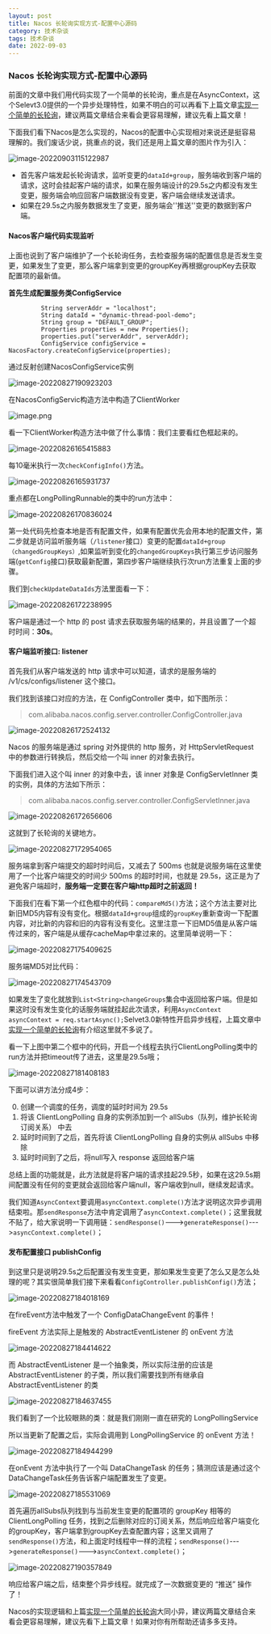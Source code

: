 ```yaml
---
layout: post
title: Nacos 长轮询实现方式-配置中心源码
category: 技术杂谈
tags: 技术杂谈
date: 2022-09-03
---
```


<meta name="referrer" content="no-referrer" />


### Nacos 长轮询实现方式-配置中心源码

前面的文章中我们用代码实现了一个简单的长轮询，重点是在AsyncContext，这个Selevt3.0提供的一个异步处理特性，如果不明白的可以再看下上篇文章[实现一个简单的长轮询](https://juejin.cn/post/7137124336783065125)，建议两篇文章结合来看会更容易理解，建议先看上篇文章！

下面我们看下Nacos是怎么实现的，Nacos的配置中心实现相对来说还是挺容易理解的。我们废话少说，挑重点的说，我们还是用上篇文章的图片作为引入：

![image-20220903115122987](http://cg-mall.oss-cn-shanghai.aliyuncs.com/blog/image-20220903115122987.png)

-   首先客户端发起长轮询请求，监听变更的`dataId+group`，服务端收到客户端的请求，这时会挂起客户端的请求，如果在服务端设计的29.5s之内都没有发生变更，服务端会响应回客户端数据没有变更，客户端会继续发送请求。
-   如果在29.5s之内服务数据发生了变更，服务端会''推送''变更的数据到客户端。

#### Nacos客户端代码实现监听

上面也说到了客户端维护了一个长轮询任务，去检查服务端的配置信息是否发生变更，如果发生了变更，那么客户端拿到变更的groupKey再根据groupKey去获取配置项的最新值。

**首先生成配置服务类ConfigService**

```
         String serverAddr = "localhost";
         String dataId = "dynamic-thread-pool-demo";
         String group = "DEFAULT_GROUP";
         Properties properties = new Properties();
         properties.put("serverAddr", serverAddr);
         ConfigService configService = NacosFactory.createConfigService(properties);
```

通过反射创建NacosConfigService实例

![image-20220827190923203](https://p3-juejin.byteimg.com/tos-cn-i-k3u1fbpfcp/4abc79fc4e0d43fabca3fb00286516bd~tplv-k3u1fbpfcp-zoom-1.image)

在NacosConfigServic构造方法中构造了ClientWorker

![image.png](https://p3-juejin.byteimg.com/tos-cn-i-k3u1fbpfcp/5ab47b7217844d27bf908140483991e4~tplv-k3u1fbpfcp-zoom-1.image)

看一下ClientWorker构造方法中做了什么事情：我们主要看红色框起来的。

![image-20220826165415883](https://p3-juejin.byteimg.com/tos-cn-i-k3u1fbpfcp/3faec31228734db387a134a10bc5fd13~tplv-k3u1fbpfcp-zoom-1.image)

每10毫米执行一次`checkConfigInfo()`方法。

![image-20220826165931737](https://p3-juejin.byteimg.com/tos-cn-i-k3u1fbpfcp/2df9a2cf3659436697b70654563f9e78~tplv-k3u1fbpfcp-zoom-1.image)

重点都在LongPollingRunnable的类中的run方法中：

![image-20220826170836024](https://p3-juejin.byteimg.com/tos-cn-i-k3u1fbpfcp/f843db3d40a04abda2eb5515716224a2~tplv-k3u1fbpfcp-zoom-1.image)

第一处代码先检查本地是否有配置文件，如果有配置优先会用本地的配置文件，第二步就是访问监听服务端（`/listener`接口）变更的配置`dataId+group（changedGroupKeys）`,如果监听到变化的`changedGroupKeys`执行第三步访问服务端(`getConfig`接口)获取最新配置，第四步客户端继续执行次run方法重复上面的步骤。

我们到`checkUpdateDataIds`方法里面看一下：

![image-20220826172238995](https://p3-juejin.byteimg.com/tos-cn-i-k3u1fbpfcp/086245b880764247bc4cc91332da4ecd~tplv-k3u1fbpfcp-zoom-1.image)

客户端是通过一个 http 的 post 请求去获取服务端的结果的，并且设置了一个超时时间：**30s**。

#### 客户端监听接口: listener

首先我们从客户端发送的 http 请求中可以知道，请求的是服务端的 /v1/cs/configs/listener 这个接口。

我们找到该接口对应的方法，在 ConfigController 类中，如下图所示：

> com.alibaba.nacos.config.server.controller.ConfigController.java

![image-20220826172524132](https://p3-juejin.byteimg.com/tos-cn-i-k3u1fbpfcp/b9bf258e28a8498f9be898cc9b9c1cf2~tplv-k3u1fbpfcp-zoom-1.image)

Nacos 的服务端是通过 spring 对外提供的 http 服务，对 HttpServletRequest 中的参数进行转换后，然后交给一个叫 inner 的对象去执行。

下面我们进入这个叫 inner 的对象中去，该 inner 对象是 ConfigServletInner 类的实例，具体的方法如下所示：

> com.alibaba.nacos.config.server.controller.ConfigServletInner.java

![image-20220826172656606](https://p3-juejin.byteimg.com/tos-cn-i-k3u1fbpfcp/4bcc2f72e39b47ea85a8d8ece92b8d20~tplv-k3u1fbpfcp-zoom-1.image)

这就到了长轮询的关键地方。

![image-20220827172954065](https://p3-juejin.byteimg.com/tos-cn-i-k3u1fbpfcp/40b815e9f25444ebb79bfb5ae34f001c~tplv-k3u1fbpfcp-zoom-1.image)

服务端拿到客户端提交的超时时间后，又减去了 500ms 也就是说服务端在这里使用了一个比客户端提交的时间少 500ms 的超时时间，也就是 29.5s，这正是为了避免客户端超时，**服务端一定要在客户端http超时之前返回！**

下面我们在看下第一个红色框中的代码：`compareMd5()`方法；这个方法主要对比新旧MD5内容有没有变化。根据`dataId+group`组成的`groupKey`重新查询一下配置内容，对比新的内容和旧的内容有没有变化。这里注意一下旧MD5值是从客户端传过来的，客户端是从缓存cacheMap中拿过来的。这里简单说明一下：

![image-20220827175409625](https://p3-juejin.byteimg.com/tos-cn-i-k3u1fbpfcp/5d1b1e2e7ae3428da89a9ec273cdd75d~tplv-k3u1fbpfcp-zoom-1.image)

服务端MD5对比代码：

![image-20220827174543709](https://p3-juejin.byteimg.com/tos-cn-i-k3u1fbpfcp/c886e97b7e74437cb7d9f12d73b33e2c~tplv-k3u1fbpfcp-zoom-1.image)

如果发生了变化就放到`List<String>changeGroups`集合中返回给客户端。但是如果这时没有发生变化的话服务端就挂起此次请求，利用`AsyncContext asyncContext = req.startAsync();`Selvet3.0新特性开启异步线程，上篇文章中[实现一个简单的长轮询](https://juejin.cn/post/7137124336783065125)有介绍这里就不多说了。

看一下上图中第二个框中的代码，开启一个线程去执行ClientLongPolling类中的run方法并把timeout传了进去，这里是29.5s哦；

![image-20220827181408183](https://p3-juejin.byteimg.com/tos-cn-i-k3u1fbpfcp/cb3ee2bd32014860a114191129fadbc6~tplv-k3u1fbpfcp-zoom-1.image)

下面可以讲方法分成4步：

0.  创建一个调度的任务，调度的延时时间为 29.5s
0.  将该 ClientLongPolling 自身的实例添加到一个 allSubs（队列，维护长轮询订阅关系） 中去
0.  延时时间到了之后，首先将该 ClientLongPolling 自身的实例从 allSubs 中移除
0.  延时时间到了之后，将null写入 response 返回给客户端

总结上面的功能就是，此方法就是将客户端的请求挂起29.5秒，如果在这29.5s期间配置没有任何的变更就会返回给客户端null，客户端收到null，继续发起请求。

我们知道`AsyncContext`要调用`asyncContext.complete()`方法才说明这次异步调用结束啦。那`sendResponse`方法中肯定调用了`asyncContext.complete()`；这里我就不贴了，给大家说明一下调用链：`sendResponse()`--->`generateResponse()`--->`asyncContext.complete()`；

#### 发布配置接口 publishConfig

到这里只是说明29.5s之后配置没有发生变更，那如果发生变更了怎么又是怎么处理的呢？其实很简单我们接下来看看`ConfigController.publishConfig()`方法；

![image-20220827184018169](https://p3-juejin.byteimg.com/tos-cn-i-k3u1fbpfcp/de954f3fc9274c7ca8977d04e828987a~tplv-k3u1fbpfcp-zoom-1.image)

在fireEvent方法中触发了一个 ConfigDataChangeEvent 的事件！

fireEvent 方法实际上是触发的 AbstractEventListener 的 onEvent 方法

![image-20220827184414622](https://p3-juejin.byteimg.com/tos-cn-i-k3u1fbpfcp/fbfbb807e138469faa98638cb7e1ab69~tplv-k3u1fbpfcp-zoom-1.image)

而 AbstractEventListener 是一个抽象类，所以实际注册的应该是 AbstractEventListener 的子类，所以我们需要找到所有继承自 AbstractEventListener 的类

![image-20220827184637455](https://p3-juejin.byteimg.com/tos-cn-i-k3u1fbpfcp/bb0387c598774e7991224fe021b59d3e~tplv-k3u1fbpfcp-zoom-1.image)

我们看到了一个比较眼熟的类：就是我们刚刚一直在研究的 LongPollingService

所以当更新了配置之后，实际会调用到 LongPollingService 的 onEvent 方法！

![image-20220827184944299](https://p3-juejin.byteimg.com/tos-cn-i-k3u1fbpfcp/edc880746b20447cabaeac81f3071910~tplv-k3u1fbpfcp-zoom-1.image)

在onEvent 方法中执行了一个叫 DataChangeTask 的任务；猜测应该是通过这个DataChangeTask任务告诉客户端配置发生了变更。

![image-20220827185531069](https://p3-juejin.byteimg.com/tos-cn-i-k3u1fbpfcp/41c04bccfa324c50be48e19ffeea0ebd~tplv-k3u1fbpfcp-zoom-1.image)

首先遍历allSubs队列找到与当前发生变更的配置项的 groupKey 相等的 ClientLongPolling 任务，找到之后删除对应的订阅关系，然后响应给客户端变化的groupKey，客户端拿到groupKey去查配置内容；这里又调用了`sendResponse()`方法，和上面定时线程中一样的流程；`sendResponse()`--->`generateResponse()`--->`asyncContext.complete()`；

![image-20220827190357849](https://p3-juejin.byteimg.com/tos-cn-i-k3u1fbpfcp/5becf1f046b84c1bbadac3ff01d31312~tplv-k3u1fbpfcp-zoom-1.image)

响应给客户端之后，结束整个异步线程。就完成了一次数据变更的 “推送” 操作了！

Nacos的实现逻辑和上篇[实现一个简单的长轮询](https://juejin.cn/post/7137124336783065125)大同小异，建议两篇文章结合来看会更容易理解，建议先看下上篇文章！如果对你有所帮助还请多多支持。
